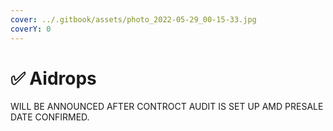 ```yaml
---
cover: ../.gitbook/assets/photo_2022-05-29_00-15-33.jpg
coverY: 0
---
```


# ✅ Aidrops

WILL BE ANNOUNCED AFTER CONTROCT AUDIT IS SET UP AMD PRESALE DATE CONFIRMED.

